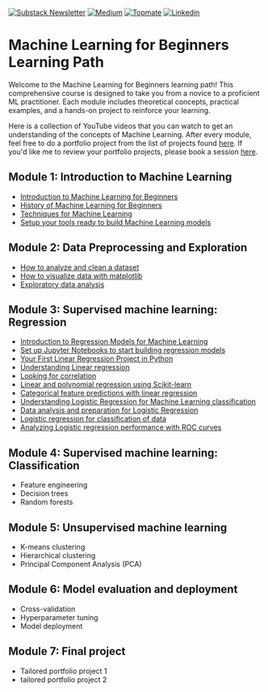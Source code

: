 [![Substack Newsletter](https://img.shields.io/badge/Substack-Newsletter-orange)](https://draleenababy.substack.com) [![Medium](https://img.shields.io/badge/Medium-12100E?style=flat&logo=medium&logoColor=white)](https://medium.com/@Dr.AleenaBaby)
[![Topmate](https://img.shields.io/badge/Topmate-Connect-blue)](https://topmate.io/dr_aleena_baby/) [![Linkedin](https://img.shields.io/badge/Linkedin-Connect-red)]([https://topmate.io/dr_aleena_baby/](https://www.linkedin.com/in/aleena-baby/))

# Machine Learning for Beginners Learning Path

Welcome to the Machine Learning for Beginners learning path! This comprehensive course is designed to take you from a novice to a proficient ML practitioner. Each module includes theoretical concepts, practical examples, and a hands-on project to reinforce your learning.

Here is a collection of YouTube videos that you can watch to get an understanding of the concepts of Machine Learning. After every module, feel free to do a portfolio project from the list of projects found [here](https://topmate.io/dr_aleena_baby/1248698). If you'd like me to review your portfolio projects, please book a session [here](https://topmate.io/dr_aleena_baby/1288122).
## Module 1: Introduction to Machine Learning
  - [Introduction to Machine Learning for Beginners](https://youtu.be/6mSx_KJxcHI?si=jc-O9BDEFg4WwFZN)
  - [History of Machine Learning for Beginners](https://youtu.be/N6wxM4wZ7V0?si=J4pdI73dae1t9oCs)
  - [Techniques for Machine Learning](https://youtu.be/4NGM0U2ZSHU?si=H-5tFzfMDeqgL8zz)
  - [Setup your tools ready to build Machine Learning models](https://youtu.be/-DfeD2k2Kj0?si=x17G3Sa2cZpWduuF)

## Module 2: Data Preprocessing and Exploration
  - [How to analyze and clean a dataset](https://youtu.be/5qGjczWTrDQ?si=XknlUgq5TQf2xkMg)
  - [How to visualize data with matplotlib](https://youtu.be/SbUkxH6IJo0?si=-7jLgTfxan-vU2lh)
  - [Exploratory data analysis](https://youtube.com/playlist?list=PLWKjhJtqVAblvI1i46ScbKV2jH1gdL7VQ&si=9wXassfHpPCqTPuy)

## Module 3: Supervised machine learning: Regression
  - [Introduction to Regression Models for Machine Learning](https://youtu.be/XA3OaoW86R8?si=uiQCSNvAOeLMJAh6)
  - [Set up Jupyter Notebooks to start building regression models](https://youtu.be/7E-jC8FLA2E?si=xzM0A9fCyR2FmMxI)
  - [Your First Linear Regression Project in Python](https://youtu.be/2xkXL5EUpS0?si=1VSMDIDo6d0vibFE)
  - [Understanding Linear regression](https://youtu.be/CRxFT8oTDMg?si=nWAdm9VvxyiPLLSI)
  - [Looking for correlation](https://youtu.be/uoRq-lW2eQo?si=sAt2uUoSKKl5MfqG)
  - [Linear and polynomial regression using Scikit-learn](https://youtu.be/e4c_UP2fSjg?si=uG5tUJtakTMQgM56)
  - [Categorical feature predictions with linear regression](https://youtu.be/DYGliioIAE0?si=TE8R92KxIy5ltIYA)
  - [Understanding Logistic Regression for Machine Learning classification](https://youtu.be/KpeCT6nEpBY?si=D-HEE6LQfpXLBtiC)
  - [Data analysis and preparation for Logistic Regression](https://youtu.be/B2X4H9vcXTs?si=H80Z-eU13Icgjg1g)
  - [Logistic regression for classification of data](https://youtu.be/MmZS2otPrQ8?si=R3GD89YitVP4Z2BX)
  - [Analyzing Logistic regression performance with ROC curves](https://youtu.be/GApO575jTA0?si=vHyRzqtOlAWTp8Sf)

## Module 4: Supervised machine learning: Classification 
  - Feature engineering
  - Decision trees
  - Random forests

## Module 5: Unsupervised machine learning
  - K-means clustering
  - Hierarchical clustering
  - Principal Component Analysis (PCA)

## Module 6: Model evaluation and deployment
  - Cross-validation
  - Hyperparameter tuning
  - Model deployment
    
## Module 7: Final project
  - Tailored portfolio project 1
  - tailored portfolio project 2



